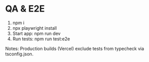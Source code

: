 # QA & E2E
1. npm i
2. npx playwright install
3. Start app: npm run dev
4. Run tests: npm run test:e2e

Notes: Production builds (Vercel) exclude tests from typecheck via tsconfig.json.

